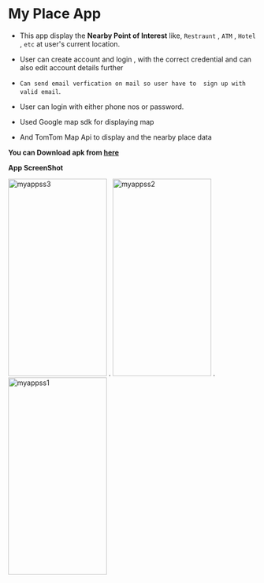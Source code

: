 My Place App
=========================

- This app display the **Nearby Point of Interest** like, `Restraunt` , `ATM` , `Hotel` , `etc` at
 user's current location.
- User can create account and login , with the correct credential
 and can also edit account details further
- `Can send email verfication on mail so user have to  sign up with valid email`.
- User can login with either phone nos or password.

- Used Google map sdk for displaying map 
- And TomTom Map Api to display and the nearby place data 

 **You can Download apk from [here](https://github.com/Rohit570git-hub/My-Place/tree/main/apk)**

**App ScreenShot**

<img src="https://user-images.githubusercontent.com/76242077/155269642-cc08e48b-22ca-4fd6-8bc9-35ef9ba309c4.jpeg" alt ="myappss3" width="200" height="400"> .
<img src="https://user-images.githubusercontent.com/76242077/155269936-c44f1ad7-3fa4-4997-9830-5635fc570bc8.jpeg" alt ="myappss2" width="200" height="400"> .
<img src="https://user-images.githubusercontent.com/76242077/155270010-0536145f-962b-48ec-ac09-dc574f2117df.jpeg" alt ="myappss1" width="200" height="400">


